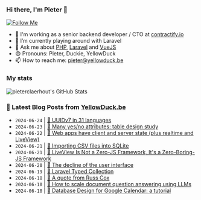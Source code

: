 ### Hi there, I'm Pieter 👋  
[![Follow Me](https://img.shields.io/github/followers/pieterclaerhout?label=Follow&style=social)](https://github.com/pieterclaerhout)

- 🏢 I'm working as a senior backend developer / CTO at [contractify.io](https://contractify.io)
- 🌱 I’m currently playing around with Laravel
- 💬 Ask me about [PHP](https://php.net), [Laravel](http://laravel.com) and [VueJS](https://vuejs.org)
- 😄 Pronouns: Pieter, Duckie, YellowDuck
- 📫 How to reach me: pieter@yellowduck.be

### My stats

![pieterclaerhout's GitHub Stats](https://github-readme-stats.vercel.app/api?username=pieterclaerhout&show_icons=true&count_private=true&line_height=40)

### 📩 Latest Blog Posts from [YellowDuck.be](https://www.yellowduck.be/)
<!-- BLOG-POST-LIST:START -->
- `2024-06-24` | [🔗 UUIDv7 in 31 languages](https://www.yellowduck.be/posts/uuidv7-in-31-languages)  
- `2024-06-23` | [🔗 Many yes/no attributes: table design study](https://www.yellowduck.be/posts/many-yes-no-attributes-table-design-study)  
- `2024-06-22` | [🔗 Web apps have client and server state &lpar;plus realtime and LiveView&rpar;](https://www.yellowduck.be/posts/web-apps-have-client-and-server-state-plus-realtime-and-liveview-dashbit-blog)  
- `2024-06-21` | [🐥 Importing CSV files into SQLite](https://www.yellowduck.be/posts/importing-csv-files-into-sqlite)  
- `2024-06-21` | [🔗 LiveView Is Not a Zero-JS Framework, It&#39;s a Zero-Boring-JS Framework](https://www.yellowduck.be/posts/liveview-is-not-a-zero-js-framework-its-a-zero-boring-js-framework-tyler-barker)  
- `2024-06-20` | [🔗 The decline of the user interface](https://www.yellowduck.be/posts/the-decline-of-the-user-interface)  
- `2024-06-19` | [🔗 Laravel Typed Collection](https://www.yellowduck.be/posts/laravel-typed-collection)  
- `2024-06-18` | [🔗 A quote from Russ Cox](https://www.yellowduck.be/posts/a-quote-from-russ-cox)  
- `2024-06-10` | [🔗 How to scale document question answering using LLMs](https://www.yellowduck.be/posts/how-to-scale-document-question-answering-using-llms)  
- `2024-06-10` | [🔗 Database Design for Google Calendar: a tutorial](https://www.yellowduck.be/posts/database-design-for-google-calendar-a-tutorial)  

<!-- BLOG-POST-LIST:END -->
